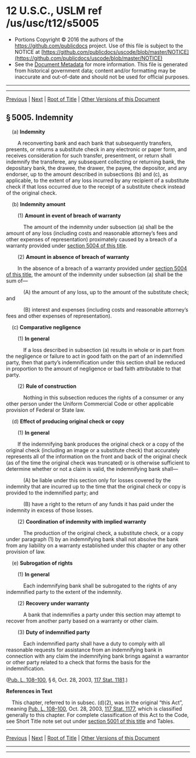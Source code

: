 ---
---

# 12 U.S.C., USLM ref /us/usc/t12/s5005

* Portions Copyright © 2016 the authors of the https://github.com/publicdocs project.
  Use of this file is subject to the NOTICE at [https://github.com/publicdocs/uscode/blob/master/NOTICE](https://github.com/publicdocs/uscode/blob/master/NOTICE)
* See the [Document Metadata](././../../../..//README.md) for more information.
  This file is generated from historical government data; content and/or formatting may be inaccurate and out-of-date and should not be used for official purposes.

----------
----------

[Previous](./../../../..//us/usc/t12/ch50/m__us_usc_t12_s5004.md) | [Next](./../../../..//us/usc/t12/ch50/m__us_usc_t12_s5006.md) | [Root of Title](./../../../../) | [Other Versions of this Document](https://publicdocs.github.io/go/links?ns=uslm&ref=%2Fus%2Fusc%2Ft12%2Fs5005)

## § 5005. Indemnity

    (a) __Indemnity__ 

        A reconverting bank and each bank that subsequently transfers, presents, or returns a substitute check in any electronic or paper form, and receives consideration for such transfer, presentment, or return shall indemnify the transferee, any subsequent collecting or returning bank, the depositary bank, the drawee, the drawer, the payee, the depositor, and any endorser, up to the amount described in subsections (b) and (c), as applicable, to the extent of any loss incurred by any recipient of a substitute check if that loss occurred due to the receipt of a substitute check instead of the original check.

    (b) __Indemnity amount__ 

        (1) __Amount in event of breach of warranty__ 

            The amount of the indemnity under subsection (a) shall be the amount of any loss (including costs and reasonable attorney’s fees and other expenses of representation) proximately caused by a breach of a warranty provided under [section 5004 of this title][/us/usc/t12/s5004].

        (2) __Amount in absence of breach of warranty__ 

        In the absence of a breach of a warranty provided under [section 5004 of this title][/us/usc/t12/s5004], the amount of the indemnity under subsection (a) shall be the sum of—

            (A) the amount of any loss, up to the amount of the substitute check; and

            (B) interest and expenses (including costs and reasonable attorney’s fees and other expenses of representation).

    (c) __Comparative negligence__ 

        (1) __In general__ 

            If a loss described in subsection (a) results in whole or in part from the negligence or failure to act in good faith on the part of an indemnified party, then that party’s indemnification under this section shall be reduced in proportion to the amount of negligence or bad faith attributable to that party.

        (2) __Rule of construction__ 

            Nothing in this subsection reduces the rights of a consumer or any other person under the Uniform Commercial Code or other applicable provision of Federal or State law.

    (d) __Effect of producing original check or copy__ 

        (1) __In general__ 

        If the indemnifying bank produces the original check or a copy of the original check (including an image or a substitute check) that accurately represents all of the information on the front and back of the original check (as of the time the original check was truncated) or is otherwise sufficient to determine whether or not a claim is valid, the indemnifying bank shall—

            (A) be liable under this section only for losses covered by the indemnity that are incurred up to the time that the original check or copy is provided to the indemnified party; and

            (B) have a right to the return of any funds it has paid under the indemnity in excess of those losses.

        (2) __Coordination of indemnity with implied warranty__ 

            The production of the original check, a substitute check, or a copy under paragraph (1) by an indemnifying bank shall not absolve the bank from any liability on a warranty established under this chapter or any other provision of law.

    (e) __Subrogation of rights__ 

        (1) __In general__ 

            Each indemnifying bank shall be subrogated to the rights of any indemnified party to the extent of the indemnity.

        (2) __Recovery under warranty__ 

            A bank that indemnifies a party under this section may attempt to recover from another party based on a warranty or other claim.

        (3) __Duty of indemnified party__ 

            Each indemnified party shall have a duty to comply with all reasonable requests for assistance from an indemnifying bank in connection with any claim the indemnifying bank brings against a warrantor or other party related to a check that forms the basis for the indemnification.

([Pub. L. 108–100][/us/pl/108/100], § 6, Oct. 28, 2003, [117 Stat. 1181][/us/stat/117/1181].)

 __References in Text__ 

    This chapter, referred to in subsec. (d)(2), was in the original “this Act”, meaning [Pub. L. 108–100][/us/pl/108/100], Oct. 28, 2003, [117 Stat. 1177][/us/stat/117/1177], which is classified generally to this chapter. For complete classification of this Act to the Code, see Short Title note set out under [section 5001 of this title][/us/usc/t12/s5001] and Tables.

----------

[Previous](./../../../..//us/usc/t12/ch50/m__us_usc_t12_s5004.md) | [Next](./../../../..//us/usc/t12/ch50/m__us_usc_t12_s5006.md) | [Root of Title](./../../../../) | [Other Versions of this Document](https://publicdocs.github.io/go/links?ns=uslm&ref=%2Fus%2Fusc%2Ft12%2Fs5005)

----------
----------

[/us/usc/t12/s5004]: https://publicdocs.github.io/go/links?ns=uslm&ref=%2Fus%2Fusc%2Ft12%2Fs5004
[/us/usc/t12/s5004]: https://publicdocs.github.io/go/links?ns=uslm&ref=%2Fus%2Fusc%2Ft12%2Fs5004
[/us/pl/108/100]: https://publicdocs.github.io/go/links?ns=uslm&ref=%2Fus%2Fpl%2F108%2F100
[/us/stat/117/1181]: https://publicdocs.github.io/go/links?ns=uslm&ref=%2Fus%2Fstat%2F117%2F1181
[/us/pl/108/100]: https://publicdocs.github.io/go/links?ns=uslm&ref=%2Fus%2Fpl%2F108%2F100
[/us/stat/117/1177]: https://publicdocs.github.io/go/links?ns=uslm&ref=%2Fus%2Fstat%2F117%2F1177
[/us/usc/t12/s5001]: https://publicdocs.github.io/go/links?ns=uslm&ref=%2Fus%2Fusc%2Ft12%2Fs5001


